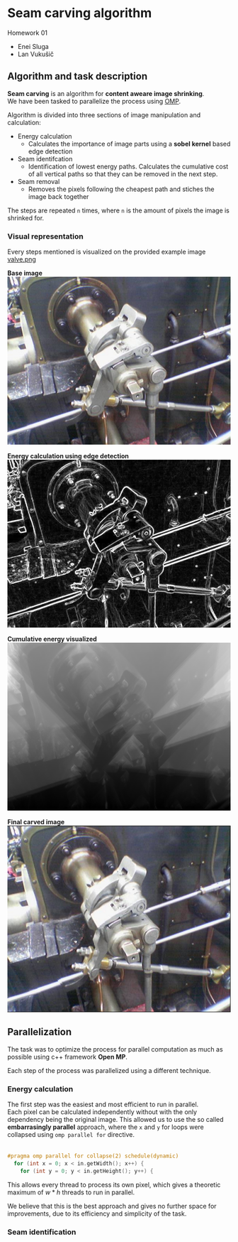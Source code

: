 # Seam carving algorithm

Homework 01
- Enei Sluga
- Lan Vukušič

## Algorithm and task description

**Seam carving** is an algorithm for **content aweare image shrinking**.  
We have been tasked to parallelize the process using [OMP](https://www.openmp.org/).

Algorithm is divided into three sections of image manipulation and calculation:

- Energy calculation
  - Calculates the importance of image parts using a **sobel kernel** based edge detection
- Seam identifcation
  - Identification of lowest energy paths. Calculates the cumulative cost of all vertical paths so that they can be removed in the next step.
- Seam removal
  - Removes the pixels following the cheapest path and stiches the image back together

The steps are repeated `n` times, where `n` is the amount of pixels the image is shrinked for.

### Visual representation

Every steps mentioned is visualized on the provided example image [valve.png](./valve.png)  

**Base image**  
![Base image](./valve.png)  

**Energy calculation using edge detection**  
![Energy image](./valve_energy.png)

**Cumulative energy visualized**  
![Seams image](./testout.png)

**Final carved image**  
![Output image](./valve_carved.png)

## Parallelization

The task was to optimize the process for parallel computation as much as possible using c++ framework **Open MP**.  

Each step of the process was parallelized using a different technique.

### Energy calculation

The first step was the easiest and most efficient to run in parallel.  
Each pixel can be calculated independently without with the only dependency being the original image.
This allowed us to use the so called **embarrasingly parallel** approach, where the `x` and `y` for loops were collapsed using `omp parallel for` directive.

```c++

#pragma omp parallel for collapse(2) schedule(dynamic)
  for (int x = 0; x < in.getWidth(); x++) {
    for (int y = 0; y < in.getHeight(); y++) {

```

This allows every thread to process its own pixel, which gives a theoretic maximum of $w * h$ threads to run in parallel.  

We believe that this is the best approach and gives no further space for improvements, due to its efficiency and simplicity of the task.

### Seam identification